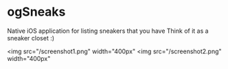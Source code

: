 # ogSneaks 
Native iOS application for listing sneakers that you have 
Think of it as a sneaker closet :)

<img src="/screenshot1.png" width="400px"</img> 
<img src="/screenshot2.png" width="400px"</img>
